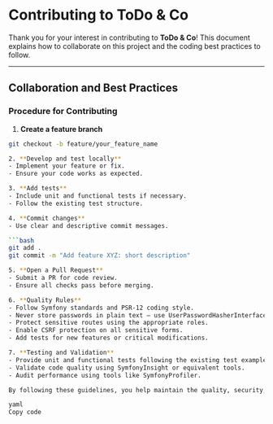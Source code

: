 # Contributing to ToDo & Co

Thank you for your interest in contributing to **ToDo & Co**! This document explains how to collaborate on this project and the coding best practices to follow.

---

## Collaboration and Best Practices

### Procedure for Contributing

1. **Create a feature branch**  
```bash
git checkout -b feature/your_feature_name

2. **Develop and test locally**
- Implement your feature or fix.
- Ensure your code works as expected.

3. **Add tests**
- Include unit and functional tests if necessary.
- Follow the existing test structure.

4. **Commit changes**
- Use clear and descriptive commit messages.

```bash
git add .
git commit -m "Add feature XYZ: short description"

5. **Open a Pull Request**
- Submit a PR for code review.
- Ensure all checks pass before merging.

6. **Quality Rules**
- Follow Symfony standards and PSR-12 coding style.
- Never store passwords in plain text – use UserPasswordHasherInterface for hashing.
- Protect sensitive routes using the appropriate roles.
- Enable CSRF protection on all sensitive forms.
- Add tests for new features or critical modifications.

7. **Testing and Validation**
- Provide unit and functional tests following the existing test examples.
- Validate code quality using SymfonyInsight or equivalent tools.
- Audit performance using tools like SymfonyProfiler.

By following these guidelines, you help maintain the quality, security, and performance of ToDo & Co. Thank you for your contribution!

yaml
Copy code
